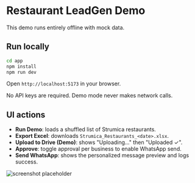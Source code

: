 # Restaurant LeadGen Demo

This demo runs entirely offline with mock data.

## Run locally

```bash
cd app
npm install
npm run dev
```

Open `http://localhost:5173` in your browser.

No API keys are required. Demo mode never makes network calls.

## UI actions

- **Run Demo**: loads a shuffled list of Strumica restaurants.
- **Export Excel**: downloads `Strumica_Restaurants_<date>.xlsx`.
- **Upload to Drive (Demo)**: shows "Uploading…" then "Uploaded ✓".
- **Approve**: toggle approval per business to enable WhatsApp send.
- **Send WhatsApp**: shows the personalized message preview and logs success.

![screenshot placeholder](screenshot.png)
